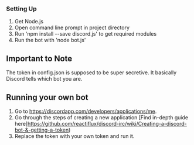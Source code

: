 ### Setting Up ###

1) Get Node.js
2) Open command line prompt in project directory
3) Run 'npm install --save discord.js' to get required modules
4) Run the bot with 'node bot.js'

## Important to Note ##
The token in config.json is supposed to be super secretive. It basically Discord tells which bot you are.

## Running your own bot ##
1) Go to https://discordapp.com/developers/applications/me.
2) Go through the steps of creating a new application
   [Find in-depth guide here]https://github.com/reactiflux/discord-irc/wiki/Creating-a-discord-bot-&-getting-a-token)
3) Replace the token with your own token and run it.